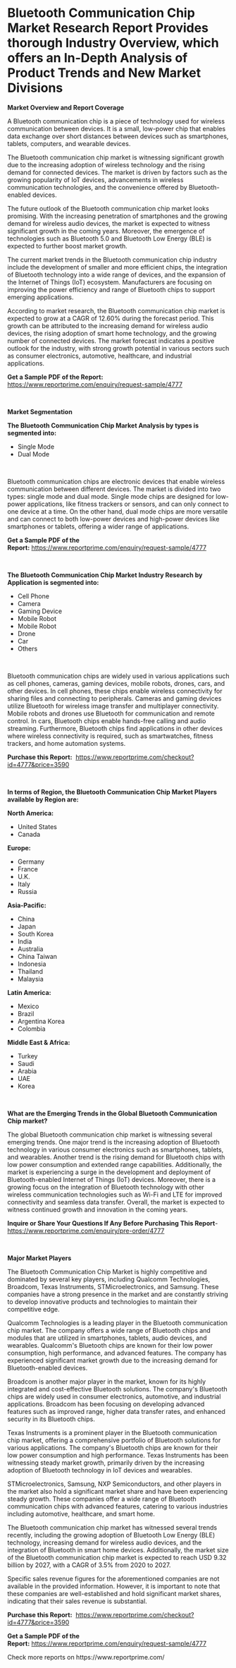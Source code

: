 <p><h1>Bluetooth Communication Chip Market Research Report Provides thorough Industry Overview, which offers an In-Depth Analysis of Product Trends and New Market Divisions</h1></p><p><strong>Market Overview and Report Coverage</strong></p>
<p><p>A Bluetooth communication chip is a piece of technology used for wireless communication between devices. It is a small, low-power chip that enables data exchange over short distances between devices such as smartphones, tablets, computers, and wearable devices. </p><p>The Bluetooth communication chip market is witnessing significant growth due to the increasing adoption of wireless technology and the rising demand for connected devices. The market is driven by factors such as the growing popularity of IoT devices, advancements in wireless communication technologies, and the convenience offered by Bluetooth-enabled devices.</p><p>The future outlook of the Bluetooth communication chip market looks promising. With the increasing penetration of smartphones and the growing demand for wireless audio devices, the market is expected to witness significant growth in the coming years. Moreover, the emergence of technologies such as Bluetooth 5.0 and Bluetooth Low Energy (BLE) is expected to further boost market growth.</p><p>The current market trends in the Bluetooth communication chip industry include the development of smaller and more efficient chips, the integration of Bluetooth technology into a wide range of devices, and the expansion of the Internet of Things (IoT) ecosystem. Manufacturers are focusing on improving the power efficiency and range of Bluetooth chips to support emerging applications.</p><p>According to market research, the Bluetooth communication chip market is expected to grow at a CAGR of 12.60% during the forecast period. This growth can be attributed to the increasing demand for wireless audio devices, the rising adoption of smart home technology, and the growing number of connected devices. The market forecast indicates a positive outlook for the industry, with strong growth potential in various sectors such as consumer electronics, automotive, healthcare, and industrial applications.</p></p>
<p><strong>Get a Sample PDF of the Report:</strong> <a href="https://www.reportprime.com/enquiry/request-sample/4777">https://www.reportprime.com/enquiry/request-sample/4777</a></p>
<p>&nbsp;</p>
<p><strong>Market Segmentation</strong></p>
<p><strong>The Bluetooth Communication Chip Market Analysis by types is segmented into:</strong></p>
<p><ul><li>Single Mode</li><li>Dual Mode</li></ul></p>
<p>&nbsp;</p>
<p><p>Bluetooth communication chips are electronic devices that enable wireless communication between different devices. The market is divided into two types: single mode and dual mode. Single mode chips are designed for low-power applications, like fitness trackers or sensors, and can only connect to one device at a time. On the other hand, dual mode chips are more versatile and can connect to both low-power devices and high-power devices like smartphones or tablets, offering a wider range of applications.</p></p>
<p><strong>Get a Sample PDF of the Report:</strong>&nbsp;<a href="https://www.reportprime.com/enquiry/request-sample/4777">https://www.reportprime.com/enquiry/request-sample/4777</a></p>
<p>&nbsp;</p>
<p><strong>The Bluetooth Communication Chip Market Industry Research by Application is segmented into:</strong></p>
<p><ul><li>Cell Phone</li><li>Camera</li><li>Gaming Device</li><li>Mobile Robot</li><li>Mobile Robot</li><li>Drone</li><li>Car</li><li>Others</li></ul></p>
<p>&nbsp;</p>
<p><p>Bluetooth communication chips are widely used in various applications such as cell phones, cameras, gaming devices, mobile robots, drones, cars, and other devices. In cell phones, these chips enable wireless connectivity for sharing files and connecting to peripherals. Cameras and gaming devices utilize Bluetooth for wireless image transfer and multiplayer connectivity. Mobile robots and drones use Bluetooth for communication and remote control. In cars, Bluetooth chips enable hands-free calling and audio streaming. Furthermore, Bluetooth chips find applications in other devices where wireless connectivity is required, such as smartwatches, fitness trackers, and home automation systems.</p></p>
<p><strong>Purchase this Report:</strong>&nbsp; <a href="https://www.reportprime.com/checkout?id=4777&price=3590">https://www.reportprime.com/checkout?id=4777&price=3590</a></p>
<p>&nbsp;</p>
<p><strong>In terms of Region, the Bluetooth Communication Chip Market Players available by Region are:</strong></p>
<p>
    <p> <strong> North America: </strong>
        <ul>
            <li>United States</li>
            <li>Canada</li>
        </ul>
        </p> 
    <p> <strong> Europe: </strong>
        <ul>
            <li>Germany</li>
            <li>France</li>
            <li>U.K.</li>
            <li>Italy</li>
            <li>Russia</li>
        </ul>
        </p> 
    <p> <strong> Asia-Pacific: </strong>
        <ul>
            <li>China</li>
            <li>Japan</li>
            <li>South Korea</li>
            <li>India</li>
            <li>Australia</li>
            <li>China Taiwan</li>
            <li>Indonesia</li>
            <li>Thailand</li>
            <li>Malaysia</li>
        </ul>
        </p> 
    <p> <strong> Latin America: </strong>
        <ul>
            <li>Mexico</li>
            <li>Brazil</li>
            <li>Argentina Korea</li>
            <li>Colombia</li>
        </ul>
        </p> 
    <p> <strong> Middle East & Africa: </strong>
        <ul>
            <li>Turkey</li>
            <li>Saudi</li>
            <li>Arabia</li>
            <li>UAE</li>
            <li>Korea</li>
        </ul>
    </p>
    </p>
<p>&nbsp;</p>
<p><strong>What are the Emerging Trends in the Global Bluetooth Communication Chip market?</strong></p>
<p><p>The global Bluetooth communication chip market is witnessing several emerging trends. One major trend is the increasing adoption of Bluetooth technology in various consumer electronics such as smartphones, tablets, and wearables. Another trend is the rising demand for Bluetooth chips with low power consumption and extended range capabilities. Additionally, the market is experiencing a surge in the development and deployment of Bluetooth-enabled Internet of Things (IoT) devices. Moreover, there is a growing focus on the integration of Bluetooth technology with other wireless communication technologies such as Wi-Fi and LTE for improved connectivity and seamless data transfer. Overall, the market is expected to witness continued growth and innovation in the coming years.</p></p>
<p><strong>Inquire or Share Your Questions If Any Before Purchasing This Report</strong>- <a href="https://www.reportprime.com/enquiry/pre-order/4777">https://www.reportprime.com/enquiry/pre-order/4777</a></p>
<p>&nbsp;</p>
<p><strong>Major Market Players</strong></p>
<p><p>The Bluetooth Communication Chip Market is highly competitive and dominated by several key players, including Qualcomm Technologies, Broadcom, Texas Instruments, STMicroelectronics, and Samsung. These companies have a strong presence in the market and are constantly striving to develop innovative products and technologies to maintain their competitive edge.</p><p>Qualcomm Technologies is a leading player in the Bluetooth communication chip market. The company offers a wide range of Bluetooth chips and modules that are utilized in smartphones, tablets, audio devices, and wearables. Qualcomm's Bluetooth chips are known for their low power consumption, high performance, and advanced features. The company has experienced significant market growth due to the increasing demand for Bluetooth-enabled devices.</p><p>Broadcom is another major player in the market, known for its highly integrated and cost-effective Bluetooth solutions. The company's Bluetooth chips are widely used in consumer electronics, automotive, and industrial applications. Broadcom has been focusing on developing advanced features such as improved range, higher data transfer rates, and enhanced security in its Bluetooth chips.</p><p>Texas Instruments is a prominent player in the Bluetooth communication chip market, offering a comprehensive portfolio of Bluetooth solutions for various applications. The company's Bluetooth chips are known for their low power consumption and high performance. Texas Instruments has been witnessing steady market growth, primarily driven by the increasing adoption of Bluetooth technology in IoT devices and wearables.</p><p>STMicroelectronics, Samsung, NXP Semiconductors, and other players in the market also hold a significant market share and have been experiencing steady growth. These companies offer a wide range of Bluetooth communication chips with advanced features, catering to various industries including automotive, healthcare, and smart home.</p><p>The Bluetooth communication chip market has witnessed several trends recently, including the growing adoption of Bluetooth Low Energy (BLE) technology, increasing demand for wireless audio devices, and the integration of Bluetooth in smart home devices. Additionally, the market size of the Bluetooth communication chip market is expected to reach USD 9.32 billion by 2027, with a CAGR of 3.5% from 2020 to 2027.</p><p>Specific sales revenue figures for the aforementioned companies are not available in the provided information. However, it is important to note that these companies are well-established and hold significant market shares, indicating that their sales revenue is substantial.</p></p>
<p><strong>Purchase this Report:</strong>&nbsp;&nbsp;<a href="https://www.reportprime.com/checkout?id=4777&price=3590">https://www.reportprime.com/checkout?id=4777&price=3590</a></p>
<p></p>
<p><strong>Get a Sample PDF of the Report:</strong>&nbsp;<a href="https://www.reportprime.com/enquiry/request-sample/4777">https://www.reportprime.com/enquiry/request-sample/4777</a></p>
<p>Check more reports on https://www.reportprime.com/</p>
